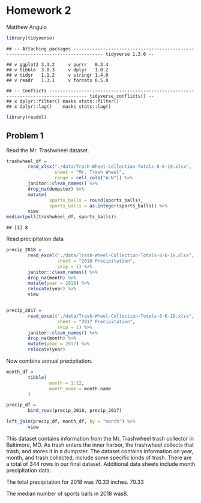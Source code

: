 Homework 2
================
Matthew Angulo

``` r
library(tidyverse)
```

    ## -- Attaching packages --------------------------------------------------------------------------------- tidyverse 1.3.0 --

    ## v ggplot2 3.3.2     v purrr   0.3.4
    ## v tibble  3.0.3     v dplyr   1.0.2
    ## v tidyr   1.1.2     v stringr 1.4.0
    ## v readr   1.3.1     v forcats 0.5.0

    ## -- Conflicts ------------------------------------------------------------------------------------ tidyverse_conflicts() --
    ## x dplyr::filter() masks stats::filter()
    ## x dplyr::lag()    masks stats::lag()

``` r
library(readxl)
```

## Problem 1

Read the Mr. Trashwheel dataset.

``` r
trashwheel_df = 
        read_xlsx("./data/Trash-Wheel-Collection-Totals-8-6-19.xlsx", 
                  sheet = "Mr. Trash Wheel",
                  range = cell_cols("A:N")) %>% 
        janitor::clean_names() %>% 
        drop_na(dumpster) %>% 
        mutate(
                sports_balls = round(sports_balls),
                sports_balls = as.integer(sports_balls)) %>% 
        view
median(pull(trashwheel_df, sports_balls))
```

    ## [1] 8

Read precipitation data

``` r
precip_2018 = 
        read_excel("./data/Trash-Wheel-Collection-Totals-8-6-19.xlsx",
                   sheet = "2018 Precipitation",
                   skip = 1) %>% 
        janitor::clean_names() %>% 
        drop_na(month) %>% 
        mutate(year = 2018) %>% 
        relocate(year) %>% 
        view


precip_2017 = 
        read_excel("./data/Trash-Wheel-Collection-Totals-8-6-19.xlsx",
                   sheet = "2017 Precipitation",
                   skip = 1) %>% 
        janitor::clean_names() %>% 
        drop_na(month) %>% 
        mutate(year = 2017) %>% 
        relocate(year)
```

Now combine annual precipitation.

``` r
month_df = 
        tibble(
                month = 1:12,
                month_name = month.name
        )

precip_df = 
        bind_rows(precip_2018, precip_2017) 

left_join(precip_df, month_df, by = "month") %>% 
        view
```

This dataset contains information from the Mr. Trashwheel trash
collector in Baltimore, MD. As trash enters the inner harbor, the
trashwheel collects that trash, and stores it in a dumpster. The dataset
contains information on year, month, and trash collected, include some
specific kinds of trash. There are a total of 344 rows in our final
dataset. Additional data sheets include month precipitation data.

The total precipitation for 2018 was 70.33 inches. 70.33

The median number of sports balls in 2018 was8.
